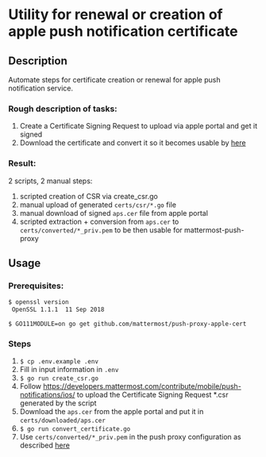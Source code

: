 # Utility for renewal or creation of apple push notification certificate
## Description
Automate steps for certificate creation or renewal for apple push notification service. 

### Rough description of tasks:
1. Create a Certificate Signing Request to upload via apple portal and get it signed
1. Download the certificate and convert it so it becomes usable by [here](https://github.com/mattermost/mattermost-push-proxy)

### Result:
2 scripts, 2 manual steps: 
1. scripted creation of CSR via create_csr.go
1. manual upload of generated `certs/csr/*.go` file
1. manual download of signed `aps.cer` file from apple portal
1. scripted extraction + conversion from `aps.cer` to `certs/converted/*_priv.pem` to be then usable for mattermost-push-proxy

## Usage
### Prerequisites: 
```bash
$ openssl version
 OpenSSL 1.1.1  11 Sep 2018
```

```
$ GO111MODULE=on go get github.com/mattermost/push-proxy-apple-cert
```

### Steps
1. `$ cp .env.example .env`
1. Fill in input information in `.env`
1. `$ go run create_csr.go`
1. Follow https://developers.mattermost.com/contribute/mobile/push-notifications/ios/ to upload the Certificate Signing Request *.csr generated by the script
1. Download the `aps.cer` from the apple portal and put it in `certs/downloaded/aps.cer`
1. `$ go run convert_certificate.go`
1. Use `certs/converted/*_priv.pem` in the push proxy configuration as described [here](https://developers.mattermost.com/contribute/mobile/push-notifications/service/#set-up-mattermost-push-notification-service-to-send-ios-push-notifications)
